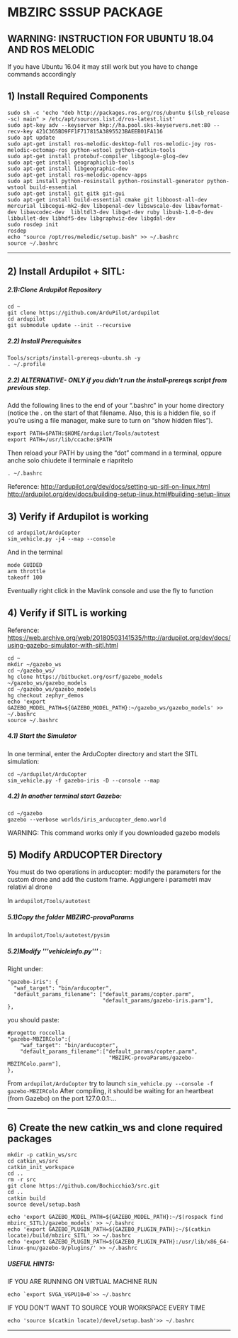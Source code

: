 # MBZIRC SSSUP PACKAGE

## WARNING: INSTRUCTION FOR UBUNTU 18.04 AND ROS MELODIC
If you have Ubuntu 16.04 it may still work but you have to change commands accordingly

##  1) Install Required Components
```
sudo sh -c 'echo "deb http://packages.ros.org/ros/ubuntu $(lsb_release -sc) main" > /etc/apt/sources.list.d/ros-latest.list'
sudo apt-key adv --keyserver hkp://ha.pool.sks-keyservers.net:80 --recv-key 421C365BD9FF1F717815A3895523BAEEB01FA116
sudo apt update
sudo apt-get install ros-melodic-desktop-full ros-melodic-joy ros-melodic-octomap-ros python-wstool python-catkin-tools 
sudo apt-get install protobuf-compiler libgoogle-glog-dev
sudo apt-get install geographiclib-tools 
sudo apt-get install libgeographic-dev
sudo apt-get install ros-melodic-opencv-apps
sudo apt install python-rosinstall python-rosinstall-generator python-wstool build-essential
sudo apt-get install git gitk git-gui 
sudo apt-get install build-essential cmake git libboost-all-dev mercurial libcegui-mk2-dev libopenal-dev libswscale-dev libavformat-dev libavcodec-dev  libltdl3-dev libqwt-dev ruby libusb-1.0-0-dev libbullet-dev libhdf5-dev libgraphviz-dev libgdal-dev
sudo rosdep init
rosdep
echo "source /opt/ros/melodic/setup.bash" >> ~/.bashrc
source ~/.bashrc
```
-------------------------------------------------
## 2) Install Ardupilot + SITL:

##### 2.1):Clone Ardupilot Repository
```
cd ~
git clone https://github.com/ArduPilot/ardupilot
cd ardupilot
git submodule update --init --recursive
```

##### 2.2) Install Prerequisites
```
Tools/scripts/install-prereqs-ubuntu.sh -y 
. ~/.profile  
 ```
##### 2.2) ALTERNATIVE- ONLY if you didn’t run the install-prereqs script from previous step. 

Add the following lines to the end of your “.bashrc” in your home directory
(notice the . on the start of that filename. Also, this is a hidden file,
 so if you’re using a file manager, make sure to turn on “show hidden files”).
```
export PATH=$PATH:$HOME/ardupilot/Tools/autotest
export PATH=/usr/lib/ccache:$PATH

```
Then reload your PATH by using the “dot” command in a terminal, oppure anche solo chiudete il terminale e riapritelo
```
. ~/.bashrc
```
Reference:
http://ardupilot.org/dev/docs/setting-up-sitl-on-linux.html
http://ardupilot.org/dev/docs/building-setup-linux.html#building-setup-linux


## 3) Verify if Ardupilot is working
```
cd ardupilot/ArduCopter
sim_vehicle.py -j4 --map --console
```
And in the terminal
```
mode GUIDED
arm throttle
takeoff 100 
```
Eventually right click in the Mavlink console and use the fly to function

## 4) Verify if SITL is working

Reference:
https://web.archive.org/web/20180503141535/http://ardupilot.org/dev/docs/using-gazebo-simulator-with-sitl.html

```
cd ~
mkdir ~/gazebo_ws
cd ~/gazebo_ws/
hg clone https://bitbucket.org/osrf/gazebo_models ~/gazebo_ws/gazebo_models
cd ~/gazebo_ws/gazebo_models
hg checkout zephyr_demos
echo 'export GAZEBO_MODEL_PATH=${GAZEBO_MODEL_PATH}:~/gazebo_ws/gazebo_models' >> ~/.bashrc
source ~/.bashrc
```

#####  4.1) Start the Simulator

In one terminal, enter the ArduCopter directory and start the SITL simulation:
```
cd ~/ardupilot/ArduCopter
sim_vehicle.py -f gazebo-iris -D --console --map
```
#####  4.2) In another terminal start Gazebo:
```
cd ~/gazebo
gazebo --verbose worlds/iris_arducopter_demo.world
```
WARNING: This command works only if you downloaded gazebo models

## 5) Modify ARDUCOPTER Directory

You must do two operations in arducopter: modify the parameters for the custom drone and add the custom frame.
Aggiungere i parametri mav relativi al drone 
 
In ```ardupilot/Tools/autotest```
 
##### 5.1)Copy the folder MBZIRC-provaParams
 
In ```ardupilot/Tools/autotest/pysim```
#####  5.2)Modify '''vehicleinfo.py''' :
Right under:
 ```
"gazebo-iris": {
   "waf_target": "bin/arducopter",
   "default_params_filename": ["default_params/copter.parm",
                               "default_params/gazebo-iris.parm"],
},
```
you should paste:
```
#progetto roccella
"gazebo-MBZIRColo":{
    "waf_target": "bin/arducopter",
    "default_params_filename":["default_params/copter.parm",
                                "MBZIRC-provaParams/gazebo-MBZIRColo.parm"],
},
```
From  ```ardupilot/ArduCopter``` try to launch ```sim_vehicle.py --console -f gazebo-MBZIRColo``` 
After compiling, it should be waiting for an heartbeat (from Gazebo) on the port 127.0.0.1:... 

------------------------------------------------------------
## 6) Create the new catkin_ws and clone required packages
```
mkdir -p catkin_ws/src
cd catkin_ws/src
catkin_init_workspace
cd ..
rm -r src
git clone https://github.com/Bochicchio3/src.git
cd ..
catkin build
source devel/setup.bash
```

```
echo 'export GAZEBO_MODEL_PATH=${GAZEBO_MODEL_PATH}:~/$(rospack find mbzirc_SITL)/gazebo_models' >> ~/.bashrc
echo 'export GAZEBO_PLUGIN_PATH=${GAZEBO_PLUGIN_PATH}:~/$(catkin locate)/build/mbzirc_SITL' >> ~/.bashrc
echo 'export GAZEBO_PLUGIN_PATH=${GAZEBO_PLUGIN_PATH}:/usr/lib/x86_64-linux-gnu/gazebo-9/plugins/' >> ~/.bashrc
```

##### USEFUL HINTS:

IF YOU ARE RUNNING ON VIRTUAL MACHINE RUN
``` 
echo `export SVGA_VGPU10=0`>> ~/.bashrc
```
IF YOU DON'T WANT TO SOURCE YOUR WORKSPACE EVERY TIME
```
echo 'source $(catkin locate)/devel/setup.bash'>> ~/.bashrc
```
--------------------------------------------------------------------------------
